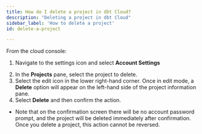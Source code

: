 ```yaml
---
title: How do I delete a project in dbt Cloud?
description: "Deleting a project in dbt Cloud"
sidebar_label: 'How to delete a project'
id: delete-a-project

---
```


From the cloud console:
1. Navigate to the settings icon and select **Account Settings**

<Lightbox src="/img/docs/dbt-cloud/Navigate To Account Settings.png" title="Navigate to account settings" />

2. In the **Projects** pane, select the project to delete.  
3. Select the edit icon in the lower right-hand corner. Once in edit mode, a **Delete** option will appear on the left-hand side of the project information pane. 
4. Select **Delete** and then confirm the action.  
  * Note that on the confirmation screen there will be no account password prompt, and the project will be deleted immediately after confirmation.  Once you delete a project, this action cannot be reversed. 

<Lightbox src="/img/docs/dbt-cloud/Edit The Project.png" title="Edit the project" />
<Lightbox src="/img/docs/dbt-cloud/Select Delete A Project.png" title="Edit the project" />
<Lightbox src="/img/docs/dbt-cloud/Confirm Delete.png" title="Confirm project deletion" />
